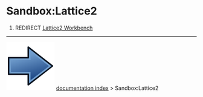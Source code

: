 # Sandbox:Lattice2
1.  REDIRECT [Lattice2 Workbench](Lattice2_Workbench.md)



---
![](images/Button_right.svg) [documentation index](../README.md) > Sandbox:Lattice2
